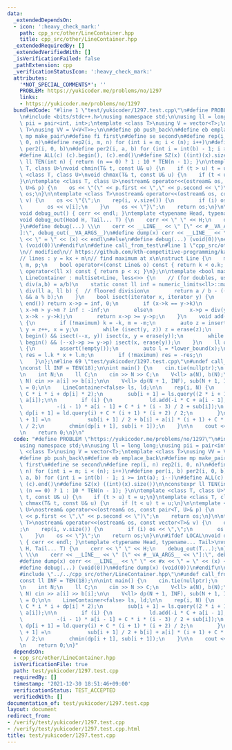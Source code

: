 ```yaml
---
data:
  _extendedDependsOn:
  - icon: ':heavy_check_mark:'
    path: cpp_src/other/LineContainer.hpp
    title: cpp_src/other/LineContainer.hpp
  _extendedRequiredBy: []
  _extendedVerifiedWith: []
  _isVerificationFailed: false
  _pathExtension: cpp
  _verificationStatusIcon: ':heavy_check_mark:'
  attributes:
    '*NOT_SPECIAL_COMMENTS*': ''
    PROBLEM: https://yukicoder.me/problems/no/1297
    links:
    - https://yukicoder.me/problems/no/1297
  bundledCode: "#line 1 \"test/yukicoder/1297.test.cpp\"\n#define PROBLEM \"https://yukicoder.me/problems/no/1297\"\
    \n#include <bits/stdc++.h>\nusing namespace std;\n\nusing ll = long long;\nusing\
    \ pii = pair<int, int>;\ntemplate <class T>\nusing V = vector<T>;\ntemplate <class\
    \ T>\nusing VV = V<V<T>>;\n\n#define pb push_back\n#define eb emplace_back\n#define\
    \ mp make_pair\n#define fi first\n#define se second\n#define rep(i, n) rep2(i,\
    \ 0, n)\n#define rep2(i, m, n) for (int i = m; i < (n); i++)\n#define per(i, b)\
    \ per2(i, 0, b)\n#define per2(i, a, b) for (int i = int(b) - 1; i >= int(a); i--)\n\
    #define ALL(c) (c).begin(), (c).end()\n#define SZ(x) ((int)(x).size())\n\nconstexpr\
    \ ll TEN(int n) { return (n == 0) ? 1 : 10 * TEN(n - 1); }\n\ntemplate <class\
    \ T, class U>\nvoid chmin(T& t, const U& u) {\n    if (t > u) t = u;\n}\ntemplate\
    \ <class T, class U>\nvoid chmax(T& t, const U& u) {\n    if (t < u) t = u;\n\
    }\n\ntemplate <class T, class U>\nostream& operator<<(ostream& os, const pair<T,\
    \ U>& p) {\n    os << \"(\" << p.first << \",\" << p.second << \")\";\n    return\
    \ os;\n}\n\ntemplate <class T>\nostream& operator<<(ostream& os, const vector<T>&\
    \ v) {\n    os << \"{\";\n    rep(i, v.size()) {\n        if (i) os << \",\";\n\
    \        os << v[i];\n    }\n    os << \"}\";\n    return os;\n}\n\n#ifdef LOCAL\n\
    void debug_out() { cerr << endl; }\ntemplate <typename Head, typename... Tail>\n\
    void debug_out(Head H, Tail... T) {\n    cerr << \" \" << H;\n    debug_out(T...);\n\
    }\n#define debug(...) \\\n    cerr << __LINE__ << \" [\" << #__VA_ARGS__ << \"\
    ]:\", debug_out(__VA_ARGS__)\n#define dump(x) cerr << __LINE__ << \" \" << #x\
    \ << \" = \" << (x) << endl\n#else\n#define debug(...) (void(0))\n#define dump(x)\
    \ (void(0))\n#endif\n\n#define call_from_test\n#line 1 \"cpp_src/other/LineContainer.hpp\"\
    \n// modified\n// https://github.com/kth-competitive-programming/kactl/blob/master/content/data-structures/LineContainer.h\n\
    // lines : y = kx + m\n// find maximum at x\n\nstruct Line {\n    mutable ll k,\
    \ m, p;\n    bool operator<(const Line& o) const { return k < o.k; }\n    bool\
    \ operator<(ll x) const { return p < x; }\n};\n\ntemplate <bool maximum>\nstruct\
    \ LineContainer : multiset<Line, less<>> {\n    // (for doubles, use inf = 1/.0,\
    \ div(a,b) = a/b)\n    static const ll inf = numeric_limits<ll>::max();\n    ll\
    \ div(ll a, ll b) {  // floored division\n        return a / b - ((a ^ b) < 0\
    \ && a % b);\n    }\n    bool isect(iterator x, iterator y) {\n        if (y ==\
    \ end()) return x->p = inf, 0;\n        if (x->k == y->k)\n            x->p =\
    \ x->m > y->m ? inf : -inf;\n        else\n            x->p = div(y->m - x->m,\
    \ x->k - y->k);\n        return x->p >= y->p;\n    }\n    void add(ll k, ll m)\
    \ {\n        if (!maximum) k = -k, m = -m;\n        auto z = insert({k, m, 0}),\
    \ y = z++, x = y;\n        while (isect(y, z)) z = erase(z);\n        if (x !=\
    \ begin() && isect(--x, y)) isect(x, y = erase(y));\n        while ((y = x) !=\
    \ begin() && (--x)->p >= y->p) isect(x, erase(y));\n    }\n    ll query(ll x)\
    \ {\n        assert(!empty());\n        auto l = *lower_bound(x);\n        auto\
    \ res = l.k * x + l.m;\n        if (!maximum) res = -res;\n        return res;\n\
    \    }\n};\n#line 69 \"test/yukicoder/1297.test.cpp\"\n#undef call_from_test\n\
    \nconst ll INF = TEN(18);\n\nint main() {\n    cin.tie(nullptr);\n    ios::sync_with_stdio(false);\n\
    \n    int N;\n    ll C;\n    cin >> N >> C;\n    V<ll> a(N), b(N);\n    rep(i,\
    \ N) cin >> a[i] >> b[i];\n\n    V<ll> dp(N + 1, INF), sub(N + 1, INF);\n    dp[0]\
    \ = 0;\n\n    LineContainer<false> ls, ld;\n\n    rep(i, N) {\n        ls.add(-i,\
    \ C * i * i + dp[i] * 2);\n        sub[i + 1] = ls.query((2 * i + 1) * C + 2 *\
    \ a[i]);\n\n        if (i) {\n            ld.add(-i * C + a[i - 1],\n        \
    \           -(i - 1) * a[i - 1] + C * i * (i - 3) / 2 + sub[i]);\n           \
    \ dp[i + 1] = ld.query(i) + C * (i + 1) * (i + 2) / 2;\n        }\n\n        sub[i\
    \ + 1] =\n            sub[i + 1] / 2 + b[i] + a[i] * (i + 1) + C * i * (i + 1)\
    \ / 2;\n        chmin(dp[i + 1], sub[i + 1]);\n    }\n\n    cout << dp[N] << endl;\n\
    \n    return 0;\n}\n"
  code: "#define PROBLEM \"https://yukicoder.me/problems/no/1297\"\n#include <bits/stdc++.h>\n\
    using namespace std;\n\nusing ll = long long;\nusing pii = pair<int, int>;\ntemplate\
    \ <class T>\nusing V = vector<T>;\ntemplate <class T>\nusing VV = V<V<T>>;\n\n\
    #define pb push_back\n#define eb emplace_back\n#define mp make_pair\n#define fi\
    \ first\n#define se second\n#define rep(i, n) rep2(i, 0, n)\n#define rep2(i, m,\
    \ n) for (int i = m; i < (n); i++)\n#define per(i, b) per2(i, 0, b)\n#define per2(i,\
    \ a, b) for (int i = int(b) - 1; i >= int(a); i--)\n#define ALL(c) (c).begin(),\
    \ (c).end()\n#define SZ(x) ((int)(x).size())\n\nconstexpr ll TEN(int n) { return\
    \ (n == 0) ? 1 : 10 * TEN(n - 1); }\n\ntemplate <class T, class U>\nvoid chmin(T&\
    \ t, const U& u) {\n    if (t > u) t = u;\n}\ntemplate <class T, class U>\nvoid\
    \ chmax(T& t, const U& u) {\n    if (t < u) t = u;\n}\n\ntemplate <class T, class\
    \ U>\nostream& operator<<(ostream& os, const pair<T, U>& p) {\n    os << \"(\"\
    \ << p.first << \",\" << p.second << \")\";\n    return os;\n}\n\ntemplate <class\
    \ T>\nostream& operator<<(ostream& os, const vector<T>& v) {\n    os << \"{\"\
    ;\n    rep(i, v.size()) {\n        if (i) os << \",\";\n        os << v[i];\n\
    \    }\n    os << \"}\";\n    return os;\n}\n\n#ifdef LOCAL\nvoid debug_out()\
    \ { cerr << endl; }\ntemplate <typename Head, typename... Tail>\nvoid debug_out(Head\
    \ H, Tail... T) {\n    cerr << \" \" << H;\n    debug_out(T...);\n}\n#define debug(...)\
    \ \\\n    cerr << __LINE__ << \" [\" << #__VA_ARGS__ << \"]:\", debug_out(__VA_ARGS__)\n\
    #define dump(x) cerr << __LINE__ << \" \" << #x << \" = \" << (x) << endl\n#else\n\
    #define debug(...) (void(0))\n#define dump(x) (void(0))\n#endif\n\n#define call_from_test\n\
    #include \"../../cpp_src/other/LineContainer.hpp\"\n#undef call_from_test\n\n\
    const ll INF = TEN(18);\n\nint main() {\n    cin.tie(nullptr);\n    ios::sync_with_stdio(false);\n\
    \n    int N;\n    ll C;\n    cin >> N >> C;\n    V<ll> a(N), b(N);\n    rep(i,\
    \ N) cin >> a[i] >> b[i];\n\n    V<ll> dp(N + 1, INF), sub(N + 1, INF);\n    dp[0]\
    \ = 0;\n\n    LineContainer<false> ls, ld;\n\n    rep(i, N) {\n        ls.add(-i,\
    \ C * i * i + dp[i] * 2);\n        sub[i + 1] = ls.query((2 * i + 1) * C + 2 *\
    \ a[i]);\n\n        if (i) {\n            ld.add(-i * C + a[i - 1],\n        \
    \           -(i - 1) * a[i - 1] + C * i * (i - 3) / 2 + sub[i]);\n           \
    \ dp[i + 1] = ld.query(i) + C * (i + 1) * (i + 2) / 2;\n        }\n\n        sub[i\
    \ + 1] =\n            sub[i + 1] / 2 + b[i] + a[i] * (i + 1) + C * i * (i + 1)\
    \ / 2;\n        chmin(dp[i + 1], sub[i + 1]);\n    }\n\n    cout << dp[N] << endl;\n\
    \n    return 0;\n}"
  dependsOn:
  - cpp_src/other/LineContainer.hpp
  isVerificationFile: true
  path: test/yukicoder/1297.test.cpp
  requiredBy: []
  timestamp: '2021-12-30 18:51:46+09:00'
  verificationStatus: TEST_ACCEPTED
  verifiedWith: []
documentation_of: test/yukicoder/1297.test.cpp
layout: document
redirect_from:
- /verify/test/yukicoder/1297.test.cpp
- /verify/test/yukicoder/1297.test.cpp.html
title: test/yukicoder/1297.test.cpp
---
```

